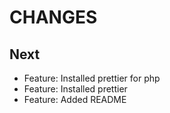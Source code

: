 # CHANGES

## Next

- Feature: Installed prettier for php
- Feature: Installed prettier
- Feature: Added README
